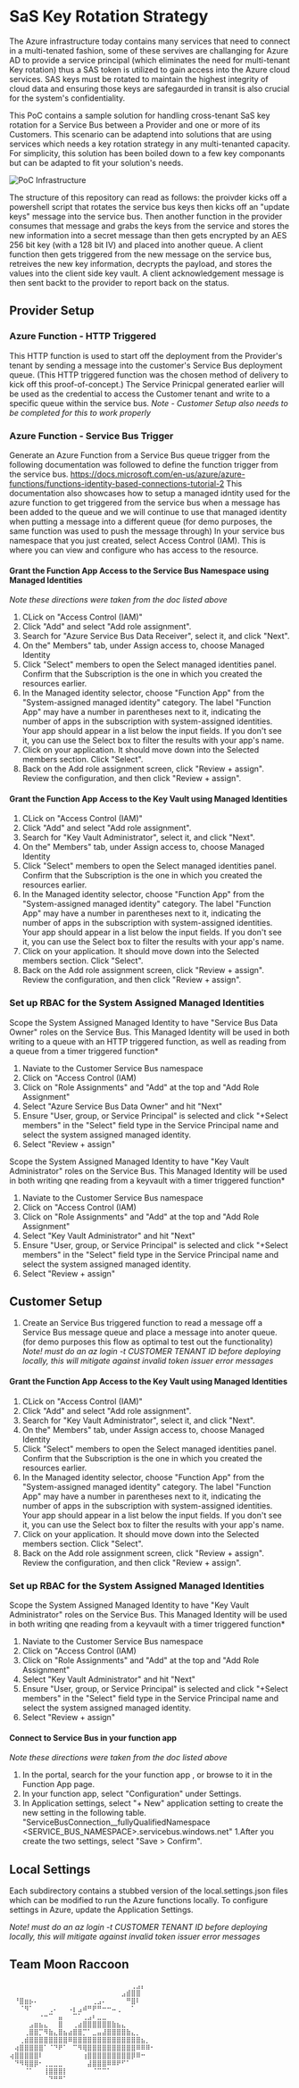 # SaS Key Rotation Strategy
The Azure infrastructure today contains many services that need to connect in a multi-tenated fashion, some of these servives are challanging for Azure AD to provide a service principal (which eliminates the need for multi-tenant Key rotation) thus a SAS token is utilized to gain access into the Azure cloud services. SAS keys must be rotated to maintain the highest integrity of cloud data and ensuring those keys are safegaurded in transit is also crucial for the system's confidentiality.

This PoC contains a sample solution for handling cross-tenant SaS key rotation for a Service Bus between a Provider and one or more of its Customers. This scenario can be adaptend into solutions that are using services which needs a key rotation strategy in any multi-tenanted capacity. For simplicity, this solution has been boiled down to a few key componants but can be adapted to fit your solution's needs.

![PoC Infrastructure](https://github.com/aulong-msft/MultiTenant-SaSKeyRotation/blob/main/Docs/keyrotation.png)

The structure of this repository can read as follows: the proivder kicks off a powershell script that rotates the service bus keys then kicks off an "update keys" message into the service bus. Then another function in the provider consumes that message and grabs the keys from the service and stores the new information into a secret message than then gets encrypted by an AES 256 bit key (with a 128 bit IV) and placed into another queue. A client function then gets triggered from the new message on the service bus, retreives the new key information, decrypts the payload, and stores the values into the client side key vault. A client acknowledgement message is then sent backt to the provider to report back on the status.


## Provider Setup

### Azure Function - HTTP Triggered
This HTTP function is used to start off the deployment from the Provider's tenant by sending a message into the customer's Service Bus deployment queue. (This HTTP triggered function was the chosen method of delivery to kick off this proof-of-concept.) The Service Prinicpal generated earlier will be used as the credential to access the Customer tenant and write to a specific queue within the service bus. 
*Note - Customer Setup also needs to be completed for this to work properly*

### Azure Function - Service Bus Trigger
Generate an Azure Function from a Service Bus queue trigger from the following documentation was followed to define the function trigger from the service bus. https://docs.microsoft.com/en-us/azure/azure-functions/functions-identity-based-connections-tutorial-2 This documentation also showcases how to setup a managed idntity used for the azure function to get triggered from the service bus when a message has been added to the queue and we will continue to use that managed identity when putting a message into a different queue (for demo purposes, the same function was used to push the message through)
In your service bus namespace that you just created, select Access Control (IAM). This is where you can view and configure who has access to the resource.

#### Grant the Function App Access to the Service Bus Namespace using Managed Identities
*Note these directions were taken from the doc listed above*
1. CLick on "Access Control (IAM)"
1. Click "Add" and select "Add role assignment".
1. Search for "Azure Service Bus Data Receiver", select it, and click "Next".
1. On the" Members" tab, under Assign access to, choose Managed Identity
1. Click "Select" members to open the Select managed identities panel.
Confirm that the Subscription is the one in which you created the resources earlier.
1. In the Managed identity selector, choose "Function App" from the "System-assigned managed identity" category. The label "Function App" may have a number in parentheses next to it, indicating the number of apps in the subscription with system-assigned identities.
Your app should appear in a list below the input fields. If you don't see it, you can use the Select box to filter the results with your app's name.
1. Click on your application. It should move down into the Selected members section. Click "Select".
1. Back on the Add role assignment screen, click "Review + assign". Review the configuration, and then click "Review + assign".

#### Grant the Function App Access to the Key Vault using Managed Identities
1. CLick on "Access Control (IAM)"
1. Click "Add" and select "Add role assignment".
1. Search for "Key Vault Administrator", select it, and click "Next".
1. On the" Members" tab, under Assign access to, choose Managed Identity
1. Click "Select" members to open the Select managed identities panel.
Confirm that the Subscription is the one in which you created the resources earlier.
1. In the Managed identity selector, choose "Function App" from the "System-assigned managed identity" category. The label "Function App" may have a number in parentheses next to it, indicating the number of apps in the subscription with system-assigned identities.
Your app should appear in a list below the input fields. If you don't see it, you can use the Select box to filter the results with your app's name.
1. Click on your application. It should move down into the Selected members section. Click "Select".
1. Back on the Add role assignment screen, click "Review + assign". Review the configuration, and then click "Review + assign".

### Set up RBAC for the System Assigned Managed Identities
Scope the System Assigned Managed Identity to have "Service Bus Data Owner" roles on the Service Bus. This Managed Identity will be used in both writing to a queue with an HTTP triggered function, as well as reading from a queue from a timer triggered function* 
1. Naviate to the Customer Service Bus namespace
1. Click on "Access Control (IAM)
1. Click on "Role Assignments" and "Add" at the top and "Add Role Assignment" 
1. Select "Azure Service Bus Data Owner" and hit "Next"
1. Ensure "User, group, or Service Principal" is selected and click "+Select members" in the "Select" field type in the Service Principal name and select the system assigned managed identity.
1. Select "Review + assign"

Scope the System Assigned Managed Identity to have "Key Vault Administrator" roles on the Service Bus. This Managed Identity will be used in both writing qne reading from a keyvault with a timer triggered function* 
1. Naviate to the Customer Service Bus namespace
1. Click on "Access Control (IAM)
1. Click on "Role Assignments" and "Add" at the top and "Add Role Assignment" 
1. Select "Key Vault Administrator" and hit "Next"
1. Ensure "User, group, or Service Principal" is selected and click "+Select members" in the "Select" field type in the Service Principal name and select the system assigned managed identity.
1. Select "Review + assign"

## Customer Setup
1. Create an Service Bus triggered function to read a message off a Service Bus message queue and place a message into anoter queue. (for demo purposes this flow as optimal to test out the functionality)
*Note! must do an az login -t CUSTOMER TENANT ID before deploying locally, this will mitigate against invalid token issuer error messages*

#### Grant the Function App Access to the Key Vault using Managed Identities
1. CLick on "Access Control (IAM)"
1. Click "Add" and select "Add role assignment".
1. Search for "Key Vault Administrator", select it, and click "Next".
1. On the" Members" tab, under Assign access to, choose Managed Identity
1. Click "Select" members to open the Select managed identities panel.
Confirm that the Subscription is the one in which you created the resources earlier.
1. In the Managed identity selector, choose "Function App" from the "System-assigned managed identity" category. The label "Function App" may have a number in parentheses next to it, indicating the number of apps in the subscription with system-assigned identities.
Your app should appear in a list below the input fields. If you don't see it, you can use the Select box to filter the results with your app's name.
1. Click on your application. It should move down into the Selected members section. Click "Select".
1. Back on the Add role assignment screen, click "Review + assign". Review the configuration, and then click "Review + assign".

### Set up RBAC for the System Assigned Managed Identities
Scope the System Assigned Managed Identity to have "Key Vault Administrator" roles on the Service Bus. This Managed Identity will be used in both writing qne reading from a keyvault with a timer triggered function* 
1. Naviate to the Customer Service Bus namespace
1. Click on "Access Control (IAM)
1. Click on "Role Assignments" and "Add" at the top and "Add Role Assignment" 
1. Select "Key Vault Administrator" and hit "Next"
1. Ensure "User, group, or Service Principal" is selected and click "+Select members" in the "Select" field type in the Service Principal name and select the system assigned managed identity.
1. Select "Review + assign"

#### Connect to Service Bus in your function app
*Note these directions were taken from the doc listed above*
1. In the portal, search for the your function app , or browse to it in the Function App page.
1. In your function app, select "Configuration" under Settings.
1. In Application settings, select "+ New" application setting to create the new setting in the following table. "ServiceBusConnection__fullyQualifiedNamespace	<SERVICE_BUS_NAMESPACE>.servicebus.windows.net" 
1.After you create the two settings, select "Save > Confirm".

## Local Settings
Each subdirectory contains a stubbed version of the local.settings.json files which can be modified to run the Azure functions locally. To configure settings in Azure, update the Application Settings.
  
*Note! must do an az login -t CUSTOMER TENANT ID before deploying locally, this will mitigate against invalid token issuer error messages*

## Team Moon Raccoon

```
⠀⠀⠀⠀⠀⠀⠀⠀⠀⠀⠀⠀⠀⠀⠀⠀⠀⠀⠀⠀⠀⠀⠀⠀⠀⢀⣠⡄⠀⠀
⠀⠀⠀⠀⠀⠀⠀⠀⠀⠀⠀⠀⠀⠀⠀⠀⠀⠀⠀⠀⠀⠀⠀⣠⣾⣿⣿⠀⠀⠀
⠀⠘⣿⣶⡦⠄⠀⠀⠀⠀⠀⠀⠀⠀⠀⠀⠀⢀⣠⠄⠀⠀⠀⠀⠛⣿⠇⠀⠀⠀
⠀⠀⠈⠻⠁⠀⠀⠀⢀⠄⠀⠀⠠⡆⣠⠾⠛⠟⠛⠒⠒⠤⢀⠀⠀⠁⠀⠀⠀⠀
⠀⠀⠀⠀⠀⠀⠐⠒⠉⠀⣤⠀⠀⠉⠁⢀⣠⠆⣀⣀⠀⠀⠀⠀⠀⠀⠀⠀⠀⠀
⠀⠀⠀⠀⣠⣶⣦⣄⠀⠀⣿⠀⠀⢀⣴⣿⣿⣿⣿⣿⣿⣷⣦⣄⠀⠀⠀⠀⠀⠀
⠀⠀⠀⢀⣿⣿⡉⠻⣷⣄⣿⣦⣴⣿⣿⡉⠁⣀⣤⣼⣿⣿⣿⣿⣷⣄⡀⠀⠀⠀
⠀⠀⢀⣾⣿⣿⣿⣿⣿⣿⣿⣿⠿⣿⣿⣿⣿⣿⣿⣿⣿⣿⣿⣿⣿⣿⣿⣦⡀⠀
⠀⢴⣿⣿⣿⣿⣿⠁⠈⠙⠟⠁⠀⠉⠻⢿⣿⣿⣿⣿⣿⣿⣿⣿⣿⣿⠿⠿⠿⠂
⢴⣿⣿⣿⣿⣿⠇⠀⠀⠀⠀⠀⠀⠀⠀⢰⣿⣿⣿⣿⣿⣿⣿⣿⣿⡿⠿⠒⠀⠀
⠀⠙⠻⢿⣿⡿⠂⢀⣀⣀⣀⠀⠀⠀⠀⠀⣼⣿⣿⣿⠿⠿⠟⠋⠁⠀⠀⠀⠀⠀
⠀⠀⠀⠈⠁⠀⠀⢸⣿⣿⣿⡇⠀⠀⠀⠀⠀⠈⠉⠉⠁⠀⠀⠀⠀⠀⠀⠀⠀⠀
⠀⠀⠀⠀⠀⠀⠀⠀⠙⠛⠛⠁⠀⠀⠀⠀⠀⠀⠀⠀⠀⠀⠀⠀⠀⠀⠀⠀⠀⠀
```
